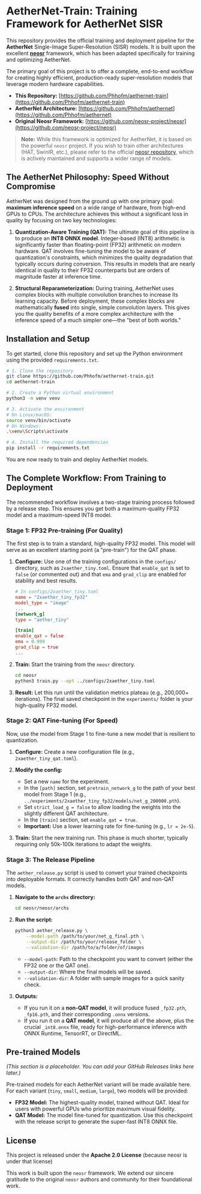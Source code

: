 # AetherNet-Train: Training Framework for AetherNet SISR

This repository provides the official training and deployment pipeline for the **AetherNet** Single-Image Super-Resolution (SISR) models. It is built upon the excellent **[neosr](https://github.com/neosr-project/neosr)** framework, which has been adapted specifically for training and optimizing AetherNet.

The primary goal of this project is to offer a complete, end-to-end workflow for creating highly efficient, production-ready super-resolution models that leverage modern hardware capabilities.

-   **This Repository:** [https://github.com/Phhofm/aethernet-train](https://github.com/Phhofm/aethernet-train)
-   **AetherNet Architecture:** [https://github.com/Phhofm/aethernet](https://github.com/Phhofm/aethernet)
-   **Original Neosr Framework:** [https://github.com/neosr-project/neosr](https://github.com/neosr-project/neosr)

> **Note:** While this framework is optimized for AetherNet, it is based on the powerful `neosr` project. If you wish to train other architectures (HAT, SwinIR, etc.), please refer to the official [neosr repository](https://github.com/neosr-project/neosr), which is actively maintained and supports a wider range of models.

## The AetherNet Philosophy: Speed Without Compromise

AetherNet was designed from the ground up with one primary goal: **maximum inference speed** on a wide range of hardware, from high-end GPUs to CPUs. The architecture achieves this without a significant loss in quality by focusing on two key technologies:

1.  **Quantization-Aware Training (QAT):** The ultimate goal of this pipeline is to produce an **INT8 ONNX model**. Integer-based (INT8) arithmetic is significantly faster than floating-point (FP32) arithmetic on modern hardware. QAT involves fine-tuning the model to be aware of quantization's constraints, which minimizes the quality degradation that typically occurs during conversion. This results in models that are nearly identical in quality to their FP32 counterparts but are orders of magnitude faster at inference time.

2.  **Structural Reparameterization:** During training, AetherNet uses complex blocks with multiple convolution branches to increase its learning capacity. Before deployment, these complex blocks are mathematically **fused** into single, simple convolution layers. This gives you the quality benefits of a more complex architecture with the inference speed of a much simpler one—the "best of both worlds."

## Installation and Setup

To get started, clone this repository and set up the Python environment using the provided `requirements.txt`.

```bash
# 1. Clone the repository
git clone https://github.com/Phhofm/aethernet-train.git
cd aethernet-train

# 2. Create a Python virtual environment
python3 -m venv venv

# 3. Activate the environment
# On Linux/macOS:
source venv/bin/activate
# On Windows:
.\venv\Scripts\activate

# 4. Install the required dependencies
pip install -r requirements.txt
```

You are now ready to train and deploy AetherNet models.

## The Complete Workflow: From Training to Deployment

The recommended workflow involves a two-stage training process followed by a release step. This ensures you get both a maximum-quality FP32 model and a maximum-speed INT8 model.

### Stage 1: FP32 Pre-training (For Quality)

The first step is to train a standard, high-quality FP32 model. This model will serve as an excellent starting point (a "pre-train") for the QAT phase.

1.  **Configure:** Use one of the training configurations in the `configs/` directory, such as `2xaether_tiny.toml`. Ensure that `enable_qat` is set to `false` (or commented out) and that `ema` and `grad_clip` are enabled for stability and best results.

    ```toml
    # In configs/2xaether_tiny.toml
    name = "2xaether_tiny_fp32"
    model_type = "image"
    ...
    [network_g]
    type = "aether_tiny"

    [train]
    enable_qat = false
    ema = 0.999
    grad_clip = true
    ...
    ```

2.  **Train:** Start the training from the `neosr` directory.

    ```bash
    cd neosr
    python3 train.py --opt ../configs/2xaether_tiny.toml
    ```

3.  **Result:** Let this run until the validation metrics plateau (e.g., 200,000+ iterations). The final saved checkpoint in the `experiments/` folder is your high-quality FP32 model.

### Stage 2: QAT Fine-tuning (For Speed)

Now, use the model from Stage 1 to fine-tune a new model that is resilient to quantization.

1.  **Configure:** Create a new configuration file (e.g., `2xaether_tiny_qat.toml`).
2.  **Modify the config:**
    *   Set a new `name` for the experiment.
    *   In the `[path]` section, set `pretrain_network_g` to the path of your best model from Stage 1 (e.g., `../experiments/2xaether_tiny_fp32/models/net_g_200000.pth`).
    *   Set `strict_load_g = false` to allow loading the weights into the slightly different QAT architecture.
    *   In the `[train]` section, set `enable_qat = true`.
    *   **Important:** Use a lower learning rate for fine-tuning (e.g., `lr = 2e-5`).

3.  **Train:** Start the new training run. This phase is much shorter, typically requiring only 50k-100k iterations to adapt the weights.

### Stage 3: The Release Pipeline

The `aether_release.py` script is used to convert your trained checkpoints into deployable formats. It correctly handles both QAT and non-QAT models.

1.  **Navigate to the `archs` directory:**
    ```bash
    cd neosr/neosr/archs
    ```

2.  **Run the script:**
    ```bash
    python3 aether_release.py \
        --model-path /path/to/your/net_g_final.pth \
        --output-dir /path/to/your/release_folder \
        --validation-dir /path/to/a/folder/of/images
    ```
    *   `--model-path`: Path to the checkpoint you want to convert (either the FP32 one or the QAT one).
    *   `--output-dir`: Where the final models will be saved.
    *   `--validation-dir`: A folder with sample images for a quick sanity check.

3.  **Outputs:**
    *   If you run it on a **non-QAT model**, it will produce fused `_fp32.pth`, `_fp16.pth`, and their corresponding `.onnx` versions.
    *   If you run it on a **QAT model**, it will produce all of the above, plus the crucial `_int8.onnx` file, ready for high-performance inference with ONNX Runtime, TensorRT, or DirectML.

## Pre-trained Models

*(This section is a placeholder. You can add your GitHub Releases links here later.)*

Pre-trained models for each AetherNet variant will be made available here. For each variant (`tiny`, `small`, `medium`, `large`), two models will be provided:

-   **FP32 Model:** The highest-quality model, trained without QAT. Ideal for users with powerful GPUs who prioritize maximum visual fidelity.
-   **QAT Model:** The model fine-tuned for quantization. Use this checkpoint with the release script to generate the super-fast INT8 ONNX file.

## License

This project is released under the **Apache 2.0 License** (because neosr is under that license)

This work is built upon the `neosr` framework. We extend our sincere gratitude to the original `neosr` authors and community for their foundational work.